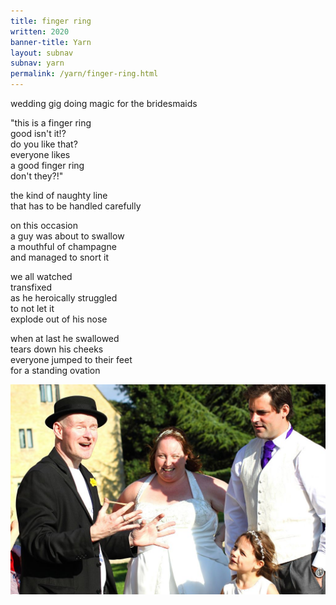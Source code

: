 ```yaml
---
title: finger ring 
written: 2020
banner-title: Yarn
layout: subnav
subnav: yarn
permalink: /yarn/finger-ring.html
---
```


<div class="poem">
wedding gig  
doing magic  
for the bridesmaids  


"this is a finger ring  
good isn't it!?  
do you like that?  
everyone likes  
a good finger ring  
don't they?!"  


the kind of naughty line  
that has to be handled carefully  


on this occasion  
a guy was about to swallow  
a mouthful of champagne  
and managed to snort it  


we all watched  
transfixed  
as he heroically struggled  
to not let it  
explode out of his nose  


when at last he swallowed  
tears down his cheeks  
everyone jumped to their feet  
for a standing ovation
</div>

![wedding magic](/assets/images/magic/bellinger010.jpg "wedding magic")
